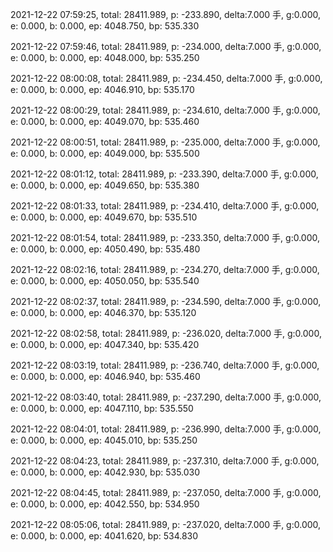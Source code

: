 2021-12-22 07:59:25, total: 28411.989, p: -233.890, delta:7.000 手, g:0.000, e: 0.000, b: 0.000, ep: 4048.750, bp: 535.330

2021-12-22 07:59:46, total: 28411.989, p: -234.000, delta:7.000 手, g:0.000, e: 0.000, b: 0.000, ep: 4048.000, bp: 535.250

2021-12-22 08:00:08, total: 28411.989, p: -234.450, delta:7.000 手, g:0.000, e: 0.000, b: 0.000, ep: 4046.910, bp: 535.170

2021-12-22 08:00:29, total: 28411.989, p: -234.610, delta:7.000 手, g:0.000, e: 0.000, b: 0.000, ep: 4049.070, bp: 535.460

2021-12-22 08:00:51, total: 28411.989, p: -235.000, delta:7.000 手, g:0.000, e: 0.000, b: 0.000, ep: 4049.000, bp: 535.500

2021-12-22 08:01:12, total: 28411.989, p: -233.390, delta:7.000 手, g:0.000, e: 0.000, b: 0.000, ep: 4049.650, bp: 535.380

2021-12-22 08:01:33, total: 28411.989, p: -234.410, delta:7.000 手, g:0.000, e: 0.000, b: 0.000, ep: 4049.670, bp: 535.510

2021-12-22 08:01:54, total: 28411.989, p: -233.350, delta:7.000 手, g:0.000, e: 0.000, b: 0.000, ep: 4050.490, bp: 535.480

2021-12-22 08:02:16, total: 28411.989, p: -234.270, delta:7.000 手, g:0.000, e: 0.000, b: 0.000, ep: 4050.050, bp: 535.540

2021-12-22 08:02:37, total: 28411.989, p: -234.590, delta:7.000 手, g:0.000, e: 0.000, b: 0.000, ep: 4046.370, bp: 535.120

2021-12-22 08:02:58, total: 28411.989, p: -236.020, delta:7.000 手, g:0.000, e: 0.000, b: 0.000, ep: 4047.340, bp: 535.420

2021-12-22 08:03:19, total: 28411.989, p: -236.740, delta:7.000 手, g:0.000, e: 0.000, b: 0.000, ep: 4046.940, bp: 535.460

2021-12-22 08:03:40, total: 28411.989, p: -237.290, delta:7.000 手, g:0.000, e: 0.000, b: 0.000, ep: 4047.110, bp: 535.550

2021-12-22 08:04:01, total: 28411.989, p: -236.990, delta:7.000 手, g:0.000, e: 0.000, b: 0.000, ep: 4045.010, bp: 535.250

2021-12-22 08:04:23, total: 28411.989, p: -237.310, delta:7.000 手, g:0.000, e: 0.000, b: 0.000, ep: 4042.930, bp: 535.030

2021-12-22 08:04:45, total: 28411.989, p: -237.050, delta:7.000 手, g:0.000, e: 0.000, b: 0.000, ep: 4042.550, bp: 534.950

2021-12-22 08:05:06, total: 28411.989, p: -237.020, delta:7.000 手, g:0.000, e: 0.000, b: 0.000, ep: 4041.620, bp: 534.830